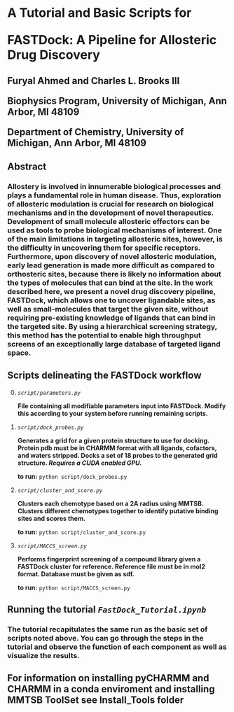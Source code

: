 <!-- #region -->
# A Tutorial and Basic Scripts for <p>FASTDock: A Pipeline for Allosteric Drug Discovery

## Furyal Ahmed and Charles L. Brooks III<p><p>Biophysics Program, University of Michigan, Ann Arbor, MI 48109<p>Department of Chemistry, University of Michigan, Ann Arbor, MI 48109

## Abstract

### Allostery is involved in innumerable biological processes and plays a fundamental role in human disease. Thus, exploration of allosteric modulation is crucial for research on biological mechanisms and in the development of novel therapeutics. Development of small molecule allosteric effectors can be used as tools to probe biological mechanisms of interest. One of the main limitations in targeting allosteric sites, however, is the difficulty in uncovering them for specific receptors. Furthermore, upon discovery of novel allosteric modulation, early lead generation is made more difficult as compared to orthosteric sites, because there is likely no information about the types of molecules that can bind at the site. In the work described here, we present a novel drug discovery pipeline, FASTDock, which allows one to uncover ligandable sites, as well as small-molecules that target the given site, without requiring pre-existing knowledge of ligands that can bind in the targeted site. By using a hierarchical screening strategy, this method has the potential to enable high throughput screens of an exceptionally large database of targeted ligand space.


## Scripts delineating the FASTDock workflow

0. *`script/parameters.py`*

      **File containing all modifiable parameters input into FASTDock. Modify
      this according to your system before running remaining scripts.**<p>

1. *`script/dock_probes.py`*

      **Generates a grid for a given protein structure to use for docking. Protein
      pdb must be in CHARMM format with all ligands, cofactors, and waters stripped. 
      Docks a set of 18 probes to the generated grid structure. 
      _Requires a CUDA enabled GPU._** 
      
      **to run:** `python script/dock_probes.py`<p>

2. *`script/cluster_and_score.py`*

      **Clusters each chemotype based on a 2A radius using MMTSB. Clusters different 
      chemotypes together to identify putative binding sites and scores them.**

      **to run:** `python script/cluster_and_score.py`<p>

3. *`script/MACCS_screen.py`*

      **Performs fingerprint screening of a compound library given a FASTDock 
      cluster for reference. Reference file must be in mol2 format. Database must be 
      given as sdf.** 

      **to run:** `python script/MACCS_screen.py`<p>

## Running the tutorial *`FastDock_Tutorial.ipynb`* 

### The tutorial recapitulates the same run as the basic set of scripts noted above. You can go through the steps in the tutorial and observe the function of each component as well as visualize the results.
           
## For information on installing pyCHARMM and CHARMM in a conda enviroment and installing MMTSB ToolSet see Install_Tools folder 
<!-- #endregion -->
